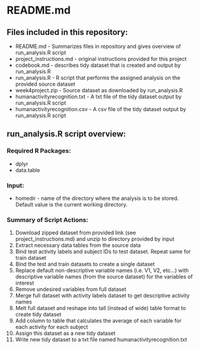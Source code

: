 # README.md

## Files included in this repository:
* README.md                    - Summarizes files in repository and gives overview of run_analysis.R script
* project_instructions.md      - original instructions provided for this project
* codebook.md                  - describes tidy dataset that is created and output by run_analysis.R
* run_analysis.R               - R script that performs the assigned analysis on the provided source dataset
* week4project.zip             - Source dataset as downloaded by run_analysis.R
* humanactivityrecognition.txt - A txt file of the tidy dataset output by run_analysis.R script
* humanactivityrecognition.csv - A csv file of the tidy dataset output by run_analysis.R script


## run_analysis.R script overview:
### Required R Packages:
* dplyr
* data.table

### Input:
* homedir - name of the directory where the analysis is to be stored. Default value is the current working directory.

### Summary of Script Actions:
1.  Download zipped dataset from provided link (see project_instructions.md) and unzip to directory provided by input
2.  Extract necessary data tables from the source data
3.  Bind test activity labels and subject IDs to test dataset. Repeat same for train dataset
3.  Bind the test and train datasets to create a single dataset
4.  Replace default non-descriptive variable names (i.e. V1, V2, etc...) with descriptive variable names (from the source dataset) for the variables of interest
5.  Remove undesired variables from full dataset
6.  Merge full dataset with activity labels dataset to get descriptive activity names
7.  Melt full dataset and reshape into tall (instead of wide) table format to create tidy dataset
8.  Add column to table that calculates the average of each variable for each activity for each subject
9.  Assign this dataset as a new tidy dataset
10. Write new tidy dataset to a txt file named humanactivityrecognition.txt 
